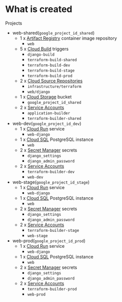 # What is created

Projects

- web-shared(`google_project_id_shared`)
  - 1 x [Artifact Registry](https://cloud.google.com/artifact-registry) container image repository
    - `web`
  - 5 x [Cloud Build](https://cloud.google.com/build) triggers
    - `django-build`
    - `terraform-build-shared`
    - `terraform-build-dev`
    - `terraform-build-stage`
    - `terraform-build-prod`
  - 2 x [Cloud Source Repositories](https://cloud.google.com/source-repositories)
    - `infrastructure/terraform`
    - `web/django`
  - 1 x [Cloud Storage](https://cloud.google.com/storage) bucket
    - `google_project_id_shared`
  - 2 x [Service Accounts](https://cloud.google.com/iam/docs/service-accounts)
    - `application-builder`
    - `terraform-builder-shared`
- web-dev(`google_project_id_dev`)
  - 1 x [Cloud Run](https://cloud.google.com/run) service
    - `web-django`
  - 1 x [Cloud SQL](https://cloud.google.com/sql) PostgreSQL instance
    - `web`
  - 2 x [Secret Manager](https://cloud.google.com/secret-manager) secrets
    - `django_settings`
    - `django_admin_password`
  - 2 x [Service Accounts](https://cloud.google.com/iam/docs/service-accounts)
    - `terraform-builder-dev`
    - `web-dev`
- web-stage(`google_project_id_stage`)
  - 1 x [Cloud Run](https://cloud.google.com/run) service
    - `web-django`
  - 1 x [Cloud SQL](https://cloud.google.com/sql) PostgreSQL instance
    - `web`
  - 2 x [Secret Manager](https://cloud.google.com/secret-manager) secrets
    - `django_settings`
    - `django_admin_password`
  - 2 x [Service Accounts](https://cloud.google.com/iam/docs/service-accounts)
    - `terraform-builder-stage`
    - `web-stage`
- web-prod(`google_project_id_prod`)
  - 1 x [Cloud Run](https://cloud.google.com/run) service
    - `web-django`
  - 1 x [Cloud SQL](https://cloud.google.com/sql) PostgreSQL instance
    - `web`
  - 2 x [Secret Manager](https://cloud.google.com/secret-manager) secrets
    - `django_settings`
    - `django_admin_password`
  - 2 x [Service Accounts](https://cloud.google.com/iam/docs/service-accounts)
    - `terraform-builder-prod`
    - `web-prod`
